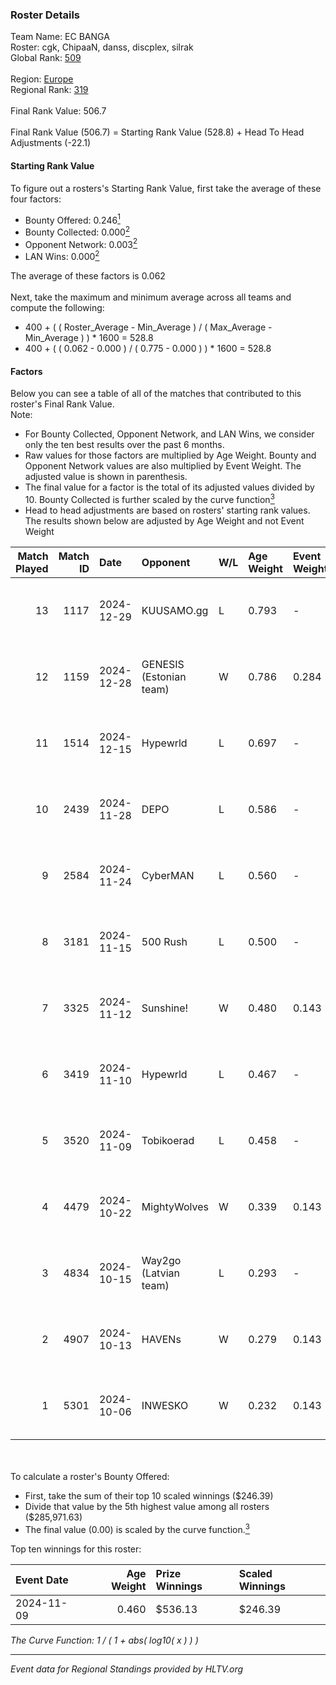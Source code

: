 ### Roster Details<br />
Team Name: EC BANGA<br />
Roster: cgk, ChipaaN, danss, discplex, silrak<br />
Global Rank: [509](../../standings_global_2025_02_28.md)<br />
<br />
Region: [Europe]( ../../standings_europe_2025_02_28.md)<br />
Regional Rank: [319]( ../../standings_europe_2025_02_28.md)<br />
<br />
Final Rank Value:  506.7<br />
<br />
Final Rank Value (506.7) = Starting Rank Value (528.8) + Head To Head Adjustments (-22.1)<br />

#### Starting Rank Value<br />
To figure out a rosters's Starting Rank Value, first take the average of these four factors:<br />
- Bounty Offered: 0.246[<sup>1</sup>](#table2)
- Bounty Collected: 0.000[<sup>2</sup>](#table1)
- Opponent Network: 0.003[<sup>2</sup>](#table1)
- LAN Wins: 0.000[<sup>2</sup>](#table1)

The average of these factors is 0.062<br />
<br />
Next, take the maximum and minimum average across all teams and compute the following:<br />
- 400 + ( ( Roster_Average - Min_Average ) / ( Max_Average - Min_Average ) ) * 1600 = 528.8
- 400 + ( ( 0.062 - 0.000 ) / ( 0.775 - 0.000 ) ) * 1600 = 528.8


#### Factors<br />
Below you can see a table of all of the matches that contributed to this roster's Final Rank Value.<br />
Note:<br />

- For Bounty Collected, Opponent Network, and LAN Wins, we consider only the ten best results over the past 6 months.
- Raw values for those factors are multiplied by Age Weight. Bounty and Opponent Network values are also multiplied by Event Weight. The adjusted value is shown in parenthesis.
- The final value for a factor is the total of its adjusted values divided by 10. Bounty Collected is further scaled by the curve function[<sup>3</sup>](#curveFunction)
- Head to head adjustments are based on rosters' starting rank values. The results shown below are adjusted by Age Weight and not Event Weight
<span id="table1"></span><br />


| Match Played | Match ID | Date       | Opponent                | W/L | Age Weight | Event Weight | Bounty Collected | Opponent Network | LAN Wins  | H2H Adj. | Roster                                  |
| -: | -: | :- | :- | :- | :- | :- | :- | :- | :- | -: | :- |
|           13 |     1117 | 2024-12-29 | KUUSAMO.gg              | L   | 0.793      | -            | -                | -                | -         |   -11.46 | cgk, ChipaaN, danss, discplex, silrak   |
|           12 |     1159 | 2024-12-28 | GENESIS (Estonian team) | W   | 0.786      | 0.284        | 0.000 (0.000)    | 0.118 (0.026)    | 0 (0.000) |    12.32 | cgk, ChipaaN, danss, discplex, silrak   |
|           11 |     1514 | 2024-12-15 | Hypewrld                | L   | 0.697      | -            | -                | -                | -         |    -6.18 | cgk, ChipaaN, discplex, nisker, Zortexx |
|           10 |     2439 | 2024-11-28 | DEPO                    | L   | 0.586      | -            | -                | -                | -         |    -3.04 | cgk, ChipaaN, discplex, nisker, Zortexx |
|            9 |     2584 | 2024-11-24 | CyberMAN                | L   | 0.560      | -            | -                | -                | -         |    -9.90 | cgk, ChipaaN, discplex, nisker, Zortexx |
|            8 |     3181 | 2024-11-15 | 500 Rush                | L   | 0.500      | -            | -                | -                | -         |    -4.79 | cgk, ChipaaN, discplex, nisker, Zortexx |
|            7 |     3325 | 2024-11-12 | Sunshine!               | W   | 0.480      | 0.143        | 0.000 (0.000)    | 0.000 (0.000)    | 0 (0.000) |     4.62 | cgk, ChipaaN, discplex, nisker, Zortexx |
|            6 |     3419 | 2024-11-10 | Hypewrld                | L   | 0.467      | -            | -                | -                | -         |    -4.73 | cgk, ChipaaN, discplex, nisker, Zortexx |
|            5 |     3520 | 2024-11-09 | Tobikoerad              | L   | 0.458      | -            | -                | -                | -         |    -4.79 | cgk, ChipaaN, discplex, KENZI, nisker   |
|            4 |     4479 | 2024-10-22 | MightyWolves            | W   | 0.339      | 0.143        | 0.000 (0.000)    | 0.044 (0.002)    | 0 (0.000) |     3.52 | cgk, ChipaaN, discplex, nisker, Zortexx |
|            3 |     4834 | 2024-10-15 | Way2go (Latvian team)   | L   | 0.293      | -            | -                | -                | -         |    -3.74 | cgk, ChipaaN, discplex, nisker, Zortexx |
|            2 |     4907 | 2024-10-13 | HAVENs                  | W   | 0.279      | 0.143        | 0.000 (0.000)    | 0.097 (0.004)    | 0 (0.000) |     2.81 | cgk, ChipaaN, discplex, nisker, Zortexx |
|            1 |     5301 | 2024-10-06 | INWESKO                 | W   | 0.232      | 0.143        | 0.000 (0.000)    | 0.061 (0.002)    | 0 (0.000) |     3.24 | cgk, ChipaaN, discplex, nisker, Zortexx |

<br />
<span id="table2"></span><br />
To calculate a roster's Bounty Offered:<br />

- First, take the sum of their top 10 scaled winnings ($246.39)
- Divide that value by the 5th highest value among all rosters ($285,971.63)
- The final value (0.00) is scaled by the curve function.[<sup>3</sup>](#curveFunction)

Top ten winnings for this roster:<br />

| Event Date | Age Weight | Prize Winnings | Scaled Winnings |
| :- | -: | :- | :- |
| 2024-11-09 |      0.460 | $536.13        | $246.39         |


<span id="curveFunction"></span>_The Curve Function: 1 / ( 1 + abs( log10( x ) ) )_<br />

---
_Event data for Regional Standings provided by HLTV.org_<br />
